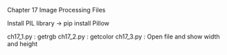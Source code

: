 Chapter 17 Image Processing Files

Install PIL library
-> pip install Pillow 

ch17_1.py : getrgb
ch17_2.py : getcolor
ch17_3.py : Open file and show width and height

